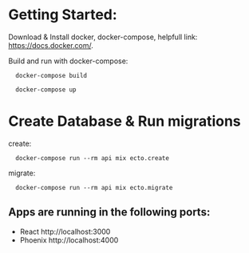 # Getting Started:

Download & Install docker, docker-compose, helpfull link: https://docs.docker.com/.

Build and run with docker-compose:

```
  docker-compose build
```
```
  docker-compose up
```


# Create Database & Run migrations
create:
```
  docker-compose run --rm api mix ecto.create
```

migrate:
```
  docker-compose run --rm api mix ecto.migrate
```

## Apps are running in the following ports:

- React http://localhost:3000
- Phoenix http://localhost:4000
